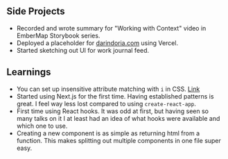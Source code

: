 ## Side Projects

- Recorded and wrote summary for "Working with Context" video in EmberMap Storybook series.
- Deployed a placeholder for [darindoria.com](https://darindoria.com) using Vercel.
- Started sketching out UI for work journal feed.

## Learnings

- You can set up insensitive attribute matching with `i` in CSS. [Link](https://alvaromontoro.com/blog/67839/case-insensitive-selectors-in-css)
- Started using Next.js for the first time. Having established patterns is great. I feel way less lost compared to using `create-react-app`.
- First time using React hooks. It was odd at first, but having seen so many talks on it I at least had an idea of what hooks were available and which one to use.
- Creating a new component is as simple as returning html from a function. This makes splitting out multiple components in one file super easy.
